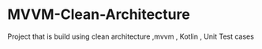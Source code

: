 # MVVM-Clean-Architecture
Project that is build using clean architecture ,mvvm , Kotlin , Unit Test cases
